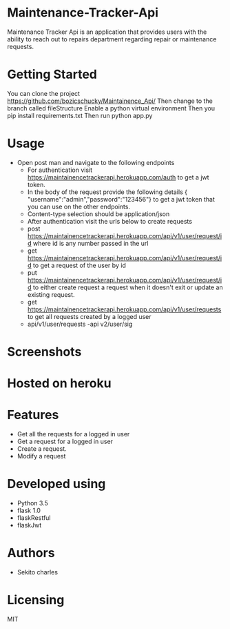 
# Maintenance-Tracker-Api
Maintenance Tracker Api is an application that provides users with the ability to reach out to repairs department regarding repair or maintenance requests.
# Getting Started

You can clone the project
https://github.com/bozicschucky/Maintainence_Api/
Then change to the branch called fileStructure
Enable a python virtual environment
Then you pip install requirements.txt
Then run python app.py

# Usage 
- Open post man and navigate to the following endpoints
   - For authentication visit https://maintainencetrackerapi.herokuapp.com/auth to get a jwt token.
   - In the body of the request provide the following details { "username":"admin","password":"123456"} to get a jwt token that you can use on the other endpoints.
   - Content-type selection should be application/json
   - After authentication visit the urls below to create requests
   - post https://maintainencetrackerapi.herokuapp.com/api/v1/user/request/id where id is any number passed in the url
   - get  https://maintainencetrackerapi.herokuapp.com/api/v1/user/request/id to get a request of the user by id
   - put  https://maintainencetrackerapi.herokuapp.com/api/v1/user/request/id  to either create request a request when it doesn't exit or update an existing request.
   - get https://maintainencetrackerapi.herokuapp.com/api/v1/user/requests to get all requests created by a logged user
   - api/v1/user/requests
   -api v2/user/sig

# Screenshots

# Hosted on heroku

# Features
 - Get all the requests for a logged in user
 - Get a request for a logged in user
 - Create a request.
 - Modify a request




# Developed using
 - Python 3.5
 - flask 1.0
 - flaskRestful
 - flaskJwt


# Authors
 - Sekito charles

# Licensing
MIT

